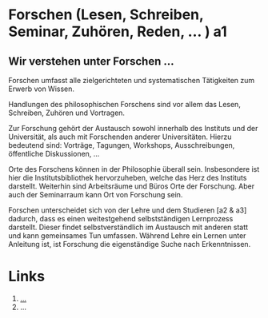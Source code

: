 <!---
   NAME - The NAME of this project is:
ethos

  FILE - The FILENAME of the current file is:
/a1.md

  CREATION - This project was CREATED on:
2017-01-28-16:15:00 UTC

  MODIFICATION - This project was last MODIFIED on:
2017-01-28-16:15:00 UTC

  VERSION - The current VERSION of this project is:
<git-commit-hash>-2017-01-28-16:15:00 UTC

  CREATOR(S) - This project was CREATED by:
Michael Czechowski, Martin Maga

  CONTACT - You can CONTACT the creator(s) or developer(s) of this project at:
E-Mail: mail@martinmaga.de

  COPYRIGHT - The COPYRIGHT holder of this project is:
COPYRIGHT (c) 2016 Martin Maga

  LICENSE - This project is LICENSED under the following license:
Martin Maga 2016 CC BY-SA 4.0 https://creativecommons.org

  SUBFILE – This is a SUBFILE! For more INFORMATION on this project go to:
/README.md
--->

# Forschen (Lesen, Schreiben, Seminar, Zuhören, Reden, … ) a1
## Wir verstehen unter Forschen …

Forschen umfasst alle zielgerichteten und systematischen Tätigkeiten zum Erwerb von Wissen.

Handlungen des philosophischen Forschens sind vor allem das Lesen, Schreiben, Zuhören und Vortragen.

Zur Forschung gehört der Austausch sowohl innerhalb des Instituts und der Universität, als auch mit Forschenden anderer Universitäten. Hierzu bedeutend sind: Vorträge, Tagungen, Workshops, Ausschreibungen, öffentliche Diskussionen, ...

Orte des Forschens können in der Philosophie überall sein. Insbesondere ist hier die Institutsbibliothek hervorzuheben, welche das Herz des Instituts darstellt. Weiterhin sind Arbeitsräume und Büros Orte der Forschung. Aber auch der Seminarraum kann Ort von Forschung sein.

Forschen unterscheidet sich von der Lehre und dem Studieren [a2 & a3] dadurch, dass es einen weitestgehend selbstständigen Lernprozess darstellt. Dieser findet selbstverständlich im Austausch mit anderen statt und kann gemeinsames Tun umfassen. Während Lehre ein Lernen unter Anleitung ist, ist Forschung die eigenständige Suche nach Erkenntnissen.


# Links
1. […](…)
2. …
